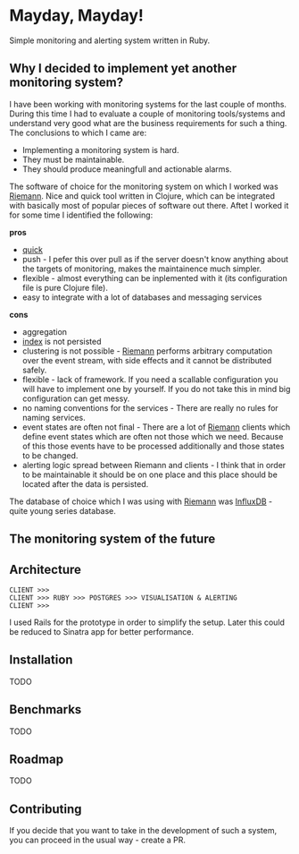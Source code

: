 # Mayday, Mayday!
Simple monitoring and alerting system written in Ruby.

## Why I decided to implement yet another monitoring system?
I have been working with monitoring systems for the last couple of months. During this time I had to evaluate a couple of monitoring tools/systems and understand very good what are the business requirements for such a thing. The conclusions to which I came are:
* Implementing a monitoring system is hard.
* They must be maintainable.
* They should produce meaningfull and actionable alarms.

The software of choice for the monitoring system on which I worked was [Riemann](http://riemann.io/). Nice and quick tool written in Clojure, which can be integrated with basically most of popular pieces of software out there. Aftet I worked it for some time I identified the following:

**pros**
* [quick](http://blog.robotninjas.org/2013/03/11/load-testing-riemann/)
* push - I pefer this over pull as if the server doesn't know anything about the targets of monitoring, makes the maintainence much simpler.
* flexible - almost everything can be inplemented with it (its configuration file is pure Clojure file).
* easy to integrate with a lot of databases and messaging services

**cons**
* aggregation
* [index](http://riemann.io/concepts.html) is not persisted
* clustering is not possible - [Riemann](http://riemann.io/) performs arbitrary computation over the event stream, with side effects and it cannot be distributed safely.
* flexible - lack of framework. If you need a scallable configuration you will have to implement one by yourself. If you do not take this in mind big configuration can get messy.
* no naming conventions for the services - There are really no rules for naming services. 
* event states are often not final - There are a lot of [Riemann](http://riemann.io/) clients which define event states which are often not those which we need. Because of this those events have to be processed additionally and those states to be changed.
* alerting logic spread between Riemann and clients - I think that in order to be maintainable it should be on one place and this place should be located after the data is persisted.

The database of choice which I was using with [Riemann](http://riemann.io/) was [InfluxDB](https://influxdb.com/) - quite young series database.

## The monitoring system of the future


## Architecture
```
CLIENT >>>
CLIENT >>> RUBY >>> POSTGRES >>> VISUALISATION & ALERTING
CLIENT >>>
```

I used Rails for the prototype in order to simplify the setup. Later this could be reduced to Sinatra app for better performance.

## Installation
TODO

## Benchmarks
TODO

## Roadmap
TODO

## Contributing
If you decide that you want to take in the development of such a system, you can proceed in the usual way - create a PR.

